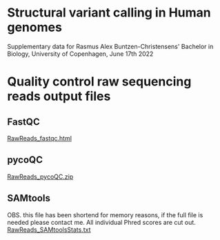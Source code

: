 # Structural variant calling in Human genomes
Supplementary data for Rasmus Alex Buntzen-Christensens' Bachelor in Biology, University of Copenhagen, June 17th 2022

# Quality control raw sequencing reads output files
## FastQC
[RawReads_fastqc.html](https://github.com/RasmusBuntzen/Structural-variant-calling-in-Human-genomes/blob/d61917a1b2110432199c7ec07c749a649a92cbeb/RawReads_fastqc.html)

## pycoQC
[RawReads_pycoQC.zip](https://github.com/RasmusBuntzen/Structural-variant-calling-in-Human-genomes/blob/a9c3dab55bb0e8c7fa6c64927a414267076f8f87/RawReads_pycoQC.zip)

## SAMtools 
OBS. this file has been shortend for memory reasons, if the full file is needed please contact me. All individual Phred scores are cut out.
[RawReads_SAMtoolsStats.txt](https://github.com/RasmusBuntzen/Structural-variant-calling-in-Human-genomes/blob/35c1a3c51a9eb80cea055190ab57c02b5809277b/RawReads_samtoolsStats_shortend.txt)

